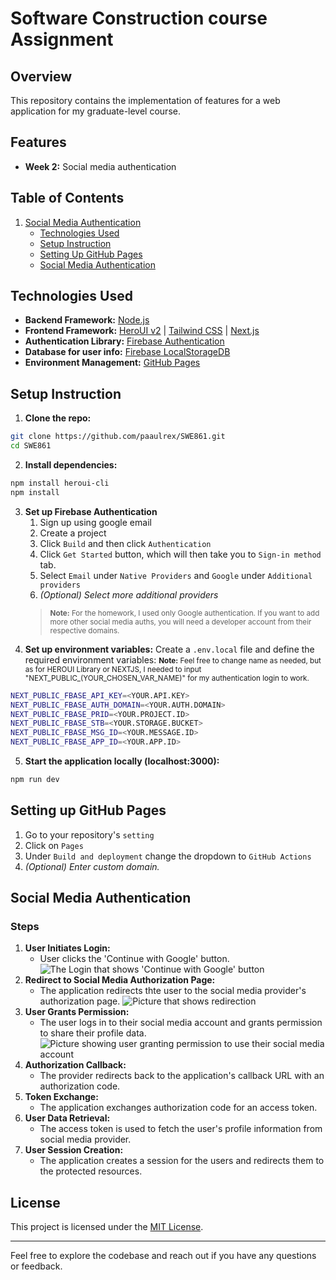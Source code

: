 # Software Construction course Assignment

## Overview

This repository contains the implementation of features for a web application for my graduate-level course.

## Features
<!-- - **Week 1:** Cloud Image Upload -->
- **Week 2:** Social media authentication

## Table of Contents
<!-- 1. [Cloud Image Upload](#cloud-image-upload) -->
1. [Social Media Authentication](#social-media-authentication)
    - [Technologies Used](#technologies-used)
    - [Setup Instruction](#setup-instruction)
    - [Setting Up GitHub Pages](#setting-up-github-pages)
    - [Social Media Authentication](#social-media-authentication)


## Technologies Used
- **Backend Framework:** [Node.js](https://nodejs.org)
- **Frontend Framework:** [HeroUI v2](https://heroui.com) | [Tailwind CSS](https://tailwindcss.com/) | [Next.js](https://nextjs.org/docs/getting-started)
- **Authentication Library:** [Firebase Authentication](https://firebase.google.com/)
- **Database for user info:** [Firebase LocalStorageDB](https://firebase.google.com/)
- **Environment Management:** [GitHub Pages](https://github.com)

## Setup Instruction
1. **Clone the repo:**
  ```bash
  git clone https://github.com/paaulrex/SWE861.git
  cd SWE861
  ```
2. **Install dependencies:**
  ```bash
  npm install heroui-cli
  npm install
  ```
3. **Set up Firebase Authentication**
    1. Sign up using google email
    2. Create a project
    3. Click `Build` and then click `Authentication`
    4. Click `Get Started` button, which will then take you to `Sign-in method` tab.
    5. Select `Email` under `Native Providers` and `Google` under `Additional providers`
    6. *(Optional) Select more additional providers*
    > <small>**Note:** For the homework, I used only Google authentication. If you want to add more other social media auths, you will need a developer account from their respective domains.
    </small>
4. **Set up environment variables:**
  Create a `.env.local` file and define the required environment variables:
  <small>**Note:** Feel free to change name as needed, but as for HEROUI Library or NEXTJS, I needed to input "NEXT_PUBLIC_(YOUR_CHOSEN_VAR_NAME)" for my authentication login to work.</small>
  ```bash
  NEXT_PUBLIC_FBASE_API_KEY=<YOUR.API.KEY>
  NEXT_PUBLIC_FBASE_AUTH_DOMAIN=<YOUR.AUTH.DOMAIN>
  NEXT_PUBLIC_FBASE_PRID=<YOUR.PROJECT.ID>
  NEXT_PUBLIC_FBASE_STB=<YOUR.STORAGE.BUCKET>
  NEXT_PUBLIC_FBASE_MSG_ID=<YOUR.MESSAGE.ID>
  NEXT_PUBLIC_FBASE_APP_ID=<YOUR.APP.ID>
  ```
5. **Start the application locally (localhost:3000):**
  ```bash
  npm run dev
  ```

## Setting up GitHub Pages
1. Go to your repository's `setting`
2. Click on `Pages`
3. Under `Build and deployment` change the dropdown to `GitHub Actions`
4. *(Optional) Enter custom domain.*

## Social Media Authentication
### Steps
1. **User Initiates Login:**
    - User clicks the 'Continue with Google' button.
![The Login that shows 'Continue with Google' button](https://swe861-pds.s3.us-east-2.amazonaws.com/3.png)
2. **Redirect to Social Media Authorization Page:**
    - The application redirects thte user to the social media provider's authorization page.
![Picture that shows redirection](https://swe861-pds.s3.us-east-2.amazonaws.com/1.png)
3. **User Grants Permission:**
    - The user logs in to their social media account and grants permission to share their profile data.
![Picture showing user granting permission to use their social media account](https://swe861-pds.s3.us-east-2.amazonaws.com/2.png)
4. **Authorization Callback:**
    - The provider redirects back to the application's callback URL with an authorization code.
5. **Token Exchange:**
    - The application exchanges authorization code for an access token.
6. **User Data Retrieval:**
    - The access token is used to fetch the user's profile information from social media provider.
7. **User Session Creation:**
    - The application creates a session for the users and redirects them to the protected resources.

## License
This project is licensed under the [MIT License](LICENSE).

***

Feel free to explore the codebase and reach out if you have any questions or feedback.